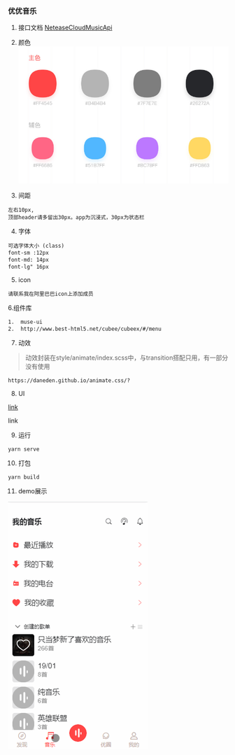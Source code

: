 ### 优优音乐
1. 接口文档
[NeteaseCloudMusicApi](https://binaryify.github.io/NeteaseCloudMusicApi/#/?id=neteasecloudmusicapi)

2. 颜色
![image](./assets/color.png)
3. 间距

```
左右10px,
顶部header请多留出30px。app为沉浸式，30px为状态栏
```

4. 字体
    
```
可选字体大小 (class)
font-sm :12px
font-md: 14px
font-lg" 16px
```

5. icon
```
请联系我在阿里巴巴icon上添加成员
```
6.组件库
```
1.  muse-ui
2.  http://www.best-html5.net/cubee/cubeex/#/menu
```

7. 动效
> 动效封装在style/animate/index.scss中，与transition搭配只用，有一部分没有使用
```
https://daneden.github.io/animate.css/?
```
8. UI

[link](https://www.ui.cn/detail/300253.html?tdsourcetag=s_pcqq_aiomsg)

<a gref="https://www.ui.cn/detail/300253.html?tdsourcetag=s_pcqq_aiomsg" target="_black">link</a>

9. 运行
```
yarn serve
```

10. 打包
```
yarn build
```

11. demo展示

![image](./assets/roulette.gif)
